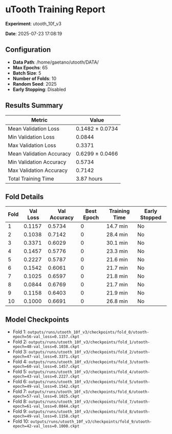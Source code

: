 # uTooth Training Report

**Experiment**: utooth_10f_v3

**Date**: 2025-07-23 17:08:19

## Configuration

- **Data Path**: /home/gaetano/utooth/DATA/
- **Max Epochs**: 65
- **Batch Size**: 5
- **Number of Folds**: 10
- **Random Seed**: 2025
- **Early Stopping**: Disabled

## Results Summary

| Metric | Value |
| --- | --- |
| Mean Validation Loss | 0.1482 ± 0.0734 |
| Min Validation Loss | 0.0844 |
| Max Validation Loss | 0.3371 |
| Mean Validation Accuracy | 0.6299 ± 0.0466 |
| Min Validation Accuracy | 0.5734 |
| Max Validation Accuracy | 0.7142 |
| Total Training Time | 3.87 hours |

## Fold Details

| Fold | Val Loss | Val Accuracy | Best Epoch | Training Time | Early Stopped |
| --- | --- | --- | --- | --- | --- |
| 1 | 0.1157 | 0.5734 | 0 | 14.7 min | No |
| 2 | 0.1038 | 0.7142 | 0 | 28.4 min | No |
| 3 | 0.3371 | 0.6029 | 0 | 30.1 min | No |
| 4 | 0.1457 | 0.5776 | 0 | 23.3 min | No |
| 5 | 0.2227 | 0.5787 | 0 | 21.6 min | No |
| 6 | 0.1542 | 0.6061 | 0 | 21.7 min | No |
| 7 | 0.1025 | 0.6597 | 0 | 21.8 min | No |
| 8 | 0.0844 | 0.6769 | 0 | 21.7 min | No |
| 9 | 0.1158 | 0.6403 | 0 | 21.9 min | No |
| 10 | 0.1000 | 0.6691 | 0 | 26.8 min | No |

## Model Checkpoints

- Fold 1: `outputs/runs/utooth_10f_v3/checkpoints/fold_0/utooth-epoch=56-val_loss=0.1157.ckpt`
- Fold 2: `outputs/runs/utooth_10f_v3/checkpoints/fold_1/utooth-epoch=48-val_loss=0.1038.ckpt`
- Fold 3: `outputs/runs/utooth_10f_v3/checkpoints/fold_2/utooth-epoch=47-val_loss=0.3371.ckpt`
- Fold 4: `outputs/runs/utooth_10f_v3/checkpoints/fold_3/utooth-epoch=60-val_loss=0.1457.ckpt`
- Fold 5: `outputs/runs/utooth_10f_v3/checkpoints/fold_4/utooth-epoch=43-val_loss=0.2227.ckpt`
- Fold 6: `outputs/runs/utooth_10f_v3/checkpoints/fold_5/utooth-epoch=49-val_loss=0.1542.ckpt`
- Fold 7: `outputs/runs/utooth_10f_v3/checkpoints/fold_6/utooth-epoch=57-val_loss=0.1025.ckpt`
- Fold 8: `outputs/runs/utooth_10f_v3/checkpoints/fold_7/utooth-epoch=61-val_loss=0.0844.ckpt`
- Fold 9: `outputs/runs/utooth_10f_v3/checkpoints/fold_8/utooth-epoch=49-val_loss=0.1158.ckpt`
- Fold 10: `outputs/runs/utooth_10f_v3/checkpoints/fold_9/utooth-epoch=42-val_loss=0.1000.ckpt`
